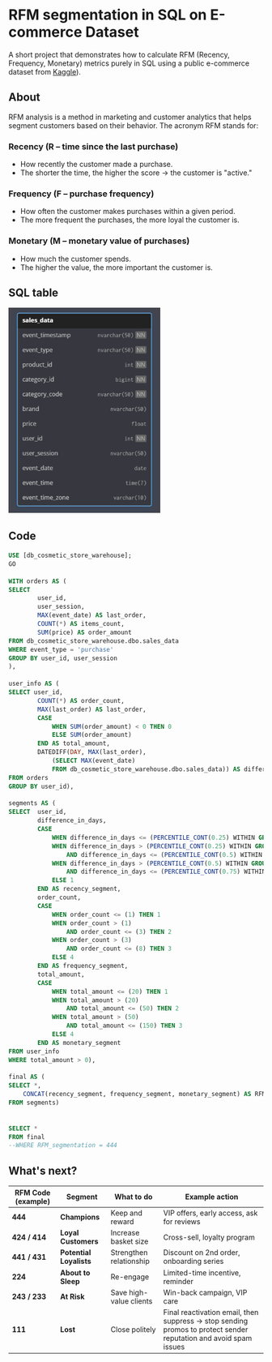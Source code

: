 # RFM segmentation in SQL on E-commerce Dataset

A short project that demonstrates how to calculate RFM (Recency, Frequency, Monetary) metrics purely in SQL using a public e-commerce dataset from 
[Kaggle](https://www.kaggle.com/datasets/mkechinov/ecommerce-events-history-in-cosmetics-shop)).

## About
RFM analysis is a method in marketing and customer analytics that helps segment customers based on their behavior.
The acronym RFM stands for:

### Recency (R – time since the last purchase) 
*  How recently the customer made a purchase.
* The shorter the time, the higher the score → the customer is "active."

### Frequency (F – purchase frequency)
* How often the customer makes purchases within a given period.
* The more frequent the purchases, the more loyal the customer is.

### Monetary (M – monetary value of purchases)
* How much the customer spends.
* The higher the value, the more important the customer is.

## SQL table

<img src="./images/table.png" alt="Diagram" width="300">

## Code

```sql
USE [db_cosmetic_store_warehouse];
GO

WITH orders AS (
SELECT
        user_id,
        user_session,
        MAX(event_date) AS last_order, 
        COUNT(*) AS items_count,        
        SUM(price) AS order_amount      
FROM db_cosmetic_store_warehouse.dbo.sales_data
WHERE event_type = 'purchase'
GROUP BY user_id, user_session
), 

user_info AS (
SELECT user_id,
		COUNT(*) AS order_count,
		MAX(last_order) AS last_order,
		CASE 
			WHEN SUM(order_amount) < 0 THEN 0
			ELSE SUM(order_amount)
		END AS total_amount,
		DATEDIFF(DAY, MAX(last_order), 
			(SELECT MAX(event_date)
			FROM db_cosmetic_store_warehouse.dbo.sales_data)) AS difference_in_days
FROM orders
GROUP BY user_id),

segments AS (
SELECT	user_id,
		difference_in_days,
		CASE
			WHEN difference_in_days <= (PERCENTILE_CONT(0.25) WITHIN GROUP (ORDER BY difference_in_days) OVER ()) THEN 4
			WHEN difference_in_days > (PERCENTILE_CONT(0.25) WITHIN GROUP (ORDER BY difference_in_days) OVER ())
				AND difference_in_days <= (PERCENTILE_CONT(0.5) WITHIN GROUP (ORDER BY difference_in_days) OVER ()) THEN 3
			WHEN difference_in_days > (PERCENTILE_CONT(0.5) WITHIN GROUP (ORDER BY difference_in_days) OVER ())
				AND difference_in_days <= (PERCENTILE_CONT(0.75) WITHIN GROUP (ORDER BY difference_in_days) OVER ()) THEN 2
			ELSE 1
		END AS recency_segment,
		order_count,
		CASE
			WHEN order_count <= (1) THEN 1
			WHEN order_count > (1)
				AND order_count <= (3) THEN 2
			WHEN order_count > (3)
				AND order_count <= (8) THEN 3
			ELSE 4
		END AS frequency_segment,
		total_amount,
		CASE
			WHEN total_amount <= (20) THEN 1
			WHEN total_amount > (20)
				AND total_amount <= (50) THEN 2
			WHEN total_amount > (50)
				AND total_amount <= (150) THEN 3
			ELSE 4
		END AS monetary_segment
FROM user_info
WHERE total_amount > 0),

final AS (
SELECT *,
	CONCAT(recency_segment, frequency_segment, monetary_segment) AS RFM_segmentation
FROM segments)


SELECT *
FROM final
--WHERE RFM_segmentation = 444
```

## What's next?
| RFM Code (example) | Segment | What to do | Example action |
|--------------------|---------|------------|----------------|
| **444** | **Champions** | Keep and reward | VIP offers, early access, ask for reviews |
| **424 / 414** | **Loyal Customers** | Increase basket size | Cross-sell, loyalty program |
| **441 / 431** | **Potential Loyalists** | Strengthen relationship | Discount on 2nd order, onboarding series |
| **224** | **About to Sleep** | Re-engage | Limited-time incentive, reminder |
| **243 / 233** | **At Risk** | Save high-value clients | Win-back campaign, VIP care |
| **111** | **Lost** | Close politely | Final reactivation email, then suppress → stop sending promos to protect sender reputation and avoid spam issues |





